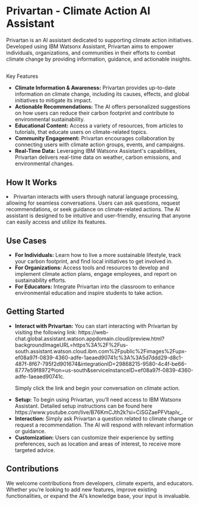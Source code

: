 <h1>Privartan - Climate Action AI Assistant</h1>
<p>
Privartan is an AI assistant dedicated to supporting climate action initiatives. Developed using IBM Watsonx Assistant, Privartan aims to empower individuals, organizations, and communities in their efforts to combat climate change by providing information, guidance, and actionable insights.
</p>
<h2></h2>
Key Features </h2>
<ul>
<li> <b>Climate Information & Awareness:</b>  Privartan provides up-to-date information on climate change, including its causes, effects, and global initiatives to mitigate its impact.  </li>
<li> <b>Actionable Recommendations:</b>  The AI offers personalized suggestions on how users can reduce their carbon footprint and contribute to environmental sustainability. </li>
<li> <b>Educational Content:</b>  Access a variety of resources, from articles to tutorials, that educate users on climate-related topics. </li>
<li> <b> Community Engagement:</b>  Privartan encourages collaboration by connecting users with climate action groups, events, and campaigns. </li>
<li><b> Real-Time Data:</b> Leveraging IBM Watsonx Assistant's capabilities, Privartan delivers real-time data on weather, carbon emissions, and environmental changes. </li>
</ul>

<h2> How It Works </h2>
<li> Privartan interacts with users through natural language processing, allowing for seamless conversations. Users can ask questions, request recommendations, or seek guidance on climate-related actions. 
  The AI assistant is designed to be intuitive and user-friendly, ensuring that anyone can easily access and utilize its features.</li>

<h2> Use Cases</h2>
<ul> 
<li> <b> For Individuals:</b>  Learn how to live a more sustainable lifestyle, track your carbon footprint, and find local initiatives to get involved in. </li>
  
<li> <b> For Organizations: </b>  Access tools and resources to develop and implement climate action plans, engage employees, and report on sustainability efforts. </li>

<li> <b> For Educators:</b>  Integrate Privartan into the classroom to enhance environmental education and inspire students to take action. </li>
</ul>

<h2>Getting Started </h2>
<ul>
  <li><b> Interact with Privartan:</b>   You can start interacting with Privartan by visiting the following link: https://web-chat.global.assistant.watson.appdomain.cloud/preview.html?backgroundImageURL=https%3A%2F%2Fus-south.assistant.watson.cloud.ibm.com%2Fpublic%2Fimages%2Fupx-ef08a97f-0839-4360-adfe-1aeaed90741c%3A%3A5d7ddd29-d8c1-487f-8f67-795f2d901674&integrationID=29868215-9580-4c4f-be66-8777e59f8972&region=us-south&serviceInstanceID=ef08a97f-0839-4360-adfe-1aeaed90741c.
    
Simply click the link and begin your conversation on climate action.</li>
  
<li><b> Setup:</b>  To begin using Privartan, you’ll need access to IBM Watsonx Assistant. Detailed setup instructions can be found here https://www.youtube.com/live/B76KmCJth2k?si=CiSGZaePFVtaplv_. </li>

<li><b>  Interaction:</b>  Simply ask Privartan a question related to climate change or request a recommendation. The AI will respond with relevant information or guidance. </li>

<li><b>  Customization:</b>  Users can customize their experience by setting preferences, such as location and areas of interest, to receive more targeted advice.</li>
   </ul>

<h2>Contributions </h2>
<p> 
We welcome contributions from developers, climate experts, and educators. Whether you’re looking to add new features, improve existing functionalities, or expand the AI’s knowledge base, your input is invaluable.
</p>


